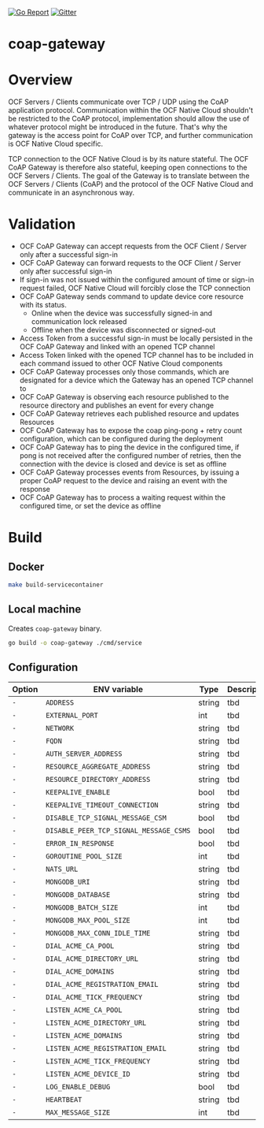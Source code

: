 [![Go Report](https://goreportcard.com/badge/github.com/plgd-dev/cloud/coap-gateway)](https://goreportcard.com/report/github.com/plgd-dev/cloud/coap-gateway)
[![Gitter](https://badges.gitter.im/ocfcloud/Lobby.svg)](https://gitter.im/ocfcloud/Lobby?utm_source=badge&utm_medium=badge&utm_campaign=pr-badge)


# coap-gateway

# Overview

OCF Servers / Clients communicate over TCP / UDP using the CoAP application protocol. Communication within the OCF Native Cloud shouldn't be restricted to the CoAP protocol, implementation should allow the use of whatever protocol might be introduced in the future. That's why the gateway is the access point for CoAP over TCP, and further communication is OCF Native Cloud specific.

TCP connection to the OCF Native Cloud is by its nature stateful. The OCF CoAP Gateway is therefore also stateful, keeping open connections to the OCF Servers / Clients.  The goal of the Gateway is to translate between the OCF Servers / Clients (CoAP) and the protocol of the OCF Native Cloud and communicate in an asynchronous way.

# Validation
- OCF CoAP Gateway can accept requests from the OCF Client / Server only after a successful sign-in 
- OCF CoAP Gateway can forward requests to the OCF Client / Server only after successful sign-in 
- If sign-in was not issued within the configured amount of time or sign-in request failed, OCF Native Cloud will forcibly close the TCP connection
- OCF CoAP Gateway sends command to update device core resource with its status.
  - Online when the device was successfully signed-in and communication lock released
  - Offline when the device was disconnected or signed-out
- Access Token from a successful sign-in must be locally persisted in the OCF CoAP Gateway and linked with an opened TCP channel
- Access Token linked with the opened TCP channel has to be included in each command issued to other OCF Native Cloud components
- OCF CoAP Gateway processes only those commands, which are designated for a device which the Gateway has an opened TCP channel to
- OCF CoAP Gateway is observing each resource published to the resource directory and publishes an event for every change
- OCF CoAP Gateway retrieves each published resource and updates Resources
- OCF CoAP Gateway has to expose the coap ping-pong + retry count configuration, which can be configured during the deployment
- OCF CoAP Gateway has to ping the device in the configured time, if pong is not received after the configured number of retries, then the connection with the device is closed and device is set as offline
- OCF CoAP Gateway processes events from Resources, by issuing a proper CoAP request to the device and raising an event with the response
- OCF CoAP Gateway has to process a waiting request within the configured time, or set the device as offline

# Build

## Docker

```sh
make build-servicecontainer
```
## Local machine
Creates `coap-gateway` binary.
```sh
go build -o coap-gateway ./cmd/service
```

## Configuration
| Option | ENV variable | Type | Description | Default |
| ------ | --------- | ----------- | ------- | ------- |
| `-` | `ADDRESS` | string | tbd | `"0.0.0.0:5684"` |
| `-` | `EXTERNAL_PORT` | int | tbd | `5684` |
| `-` | `NETWORK` | string | tbd | `"tcp"` |
| `-` | `FQDN` | string | tbd | `"coap-gw.ocf.cloud"` |
| `-` | `AUTH_SERVER_ADDRESS` | string | tbd | `"127.0.0.1:9100"` |
| `-` | `RESOURCE_AGGREGATE_ADDRESS` | string | tbd | `"127.0.0.1:9100"` |
| `-` | `RESOURCE_DIRECTORY_ADDRESS` | string | tbd | `"127.0.0.1:9100"` |
| `-` | `KEEPALIVE_ENABLE` | bool | tbd | `true` |
| `-` | `KEEPALIVE_TIMEOUT_CONNECTION` | string | tbd | `"20s"` |
| `-` | `DISABLE_TCP_SIGNAL_MESSAGE_CSM` | bool | tbd | `false` |
| `-` | `DISABLE_PEER_TCP_SIGNAL_MESSAGE_CSMS` | bool | tbd | `true` |
| `-` | `ERROR_IN_RESPONSE` | bool | tbd | `true` |
| `-` | `GOROUTINE_POOL_SIZE` | int | tbd | `16` |
| `-` | `NATS_URL` | string | tbd | `"nats://localhost:4222"` |
| `-` | `MONGODB_URI` | string | tbd | `"mongodb://localhost:27017"` |
| `-` | `MONGODB_DATABASE` | string | tbd | `"eventstore"` |
| `-` | `MONGODB_BATCH_SIZE` | int | tbd | `16` |
| `-` | `MONGODB_MAX_POOL_SIZE` | int | tbd | `16` |
| `-` | `MONGODB_MAX_CONN_IDLE_TIME` | string | tbd | `"240s"` |
| `-` | `DIAL_ACME_CA_POOL` | string | tbd | `""` |
| `-` | `DIAL_ACME_DIRECTORY_URL` | string | tbd | `""` |
| `-` | `DIAL_ACME_DOMAINS` | string | tbd | `""` |
| `-` | `DIAL_ACME_REGISTRATION_EMAIL` | string | tbd | `""` |
| `-` | `DIAL_ACME_TICK_FREQUENCY` | string | tbd | `""` |
| `-` | `LISTEN_ACME_CA_POOL` | string | tbd | `""` |
| `-` | `LISTEN_ACME_DIRECTORY_URL` | string | tbd | `""` |
| `-` | `LISTEN_ACME_DOMAINS` | string | tbd | `""` |
| `-` | `LISTEN_ACME_REGISTRATION_EMAIL` | string | tbd | `""` |
| `-` | `LISTEN_ACME_TICK_FREQUENCY` | string | tbd | `""` |
| `-` | `LISTEN_ACME_DEVICE_ID` | string | tbd | `""` |
| `-` | `LOG_ENABLE_DEBUG` | bool | tbd | `false` |
| `-` | `HEARTBEAT` | string | tbd | `"4s"` |
| `-` | `MAX_MESSAGE_SIZE` | int | tbd | `262144` |
